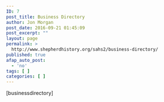 ```yaml
---
ID: 7
post_title: Business Directory
author: Jon Morgan
post_date: 2016-09-21 01:45:09
post_excerpt: ""
layout: page
permalink: >
  http://www.shepherdhistory.org/sahs2/business-directory/
published: true
afap_auto_post:
  - 'no'
tags: [ ]
categories: [ ]
---
```

[businessdirectory]